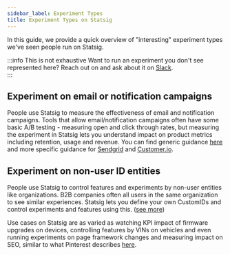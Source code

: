 ```yaml
---
sidebar_label: Experiment Types
title: Experiment Types on Statsig
---
```


In this guide, we provide a quick overview of "interesting" experiment types we've seen people run on Statsig. 

:::info This is not exhaustive
Want to run an experiment you don't see represented here? Reach out on and ask about it on [Slack](https://statsig.com/slack).  
:::

## Experiment on email or notification campaigns
People use Statsig to measure the effectiveness of email and notification campaigns. Tools that allow email/notification campaigns often have some basic A/B testing - measuring open and click through rates, but measuring the experiment in Statsig lets you understand impact on product metrics including retention, usage and revenue. You can find generic guidance [here](https://docs.statsig.com/guides/email-campaign-test) and more specific guidance for [Sendgrid](https://docs.statsig.com/guides/sendgrid-email-abtest) and [Customer.io](https://docs.statsig.com/guides/customer-io-email-abtest).   


## Experiment on non-user ID entities
People use Statsig to control features and experiments by non-user entities like organizations. B2B companies often all users in the same organization to see similar experiences. Statsig lets you define your own CustomIDs and control experiments and features using this. ([see more](https://docs.statsig.com/guides/experiment-on-custom-id-types))

Use cases on Statsig are as varied as watching KPI impact of firmware upgrades on devices, controlling features by VINs on vehicles and even running experiments on page framework changes and measuring impact on SEO, similar to what Pinterest describes [here](https://medium.com/pinterest-engineering/demystifying-seo-with-experiments-a183b325cf4c). 

